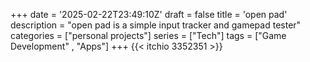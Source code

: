 +++
date = '2025-02-22T23:49:10Z'
draft = false
title = 'open pad'
description = "open pad is a simple input tracker and gamepad tester"
categories = ["personal projects"]
series = ["Tech"]
tags = ["Game Development" , "Apps"]
+++
{{< itchio 3352351 >}}
